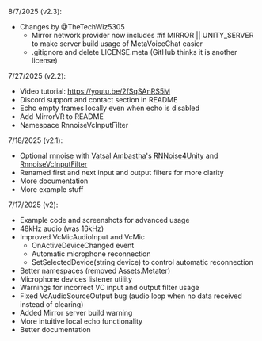 8/7/2025 (v2.3):
- Changes by @TheTechWiz5305
    - Mirror network provider now includes #if MIRROR || UNITY_SERVER to make server build usage of MetaVoiceChat easier
    - .gitignore and delete LICENSE.meta (GitHub thinks it is another license)

7/27/2025 (v2.2):
- Video tutorial: https://youtu.be/2fSqSAnRS5M
- Discord support and contact section in README
- Echo empty frames locally even when echo is disabled
- Add MirrorVR to README
- Namespace RnnoiseVcInputFilter

7/18/2025 (v2.1):
- Optional [rnnoise](https://github.com/xiph/rnnoise) with [Vatsal Ambastha's RNNoise4Unity](https://github.com/adrenak/RNNoise4Unity) and [RnnoiseVcInputFilter](rnnoise/RnnoiseVcInputFilter.cs)
- Renamed first and next input and output filters for more clarity
- More documentation
- More example stuff

7/17/2025 (v2):
- Example code and screenshots for advanced usage
- 48kHz audio (was 16kHz)
- Improved VcMicAudioInput and VcMic
    - OnActiveDeviceChanged event
    - Automatic microphone reconnection
    - SetSelectedDevice(string device) to control automatic reconnection
- Better namespaces (removed Assets.Metater)
- Microphone devices listener utility
- Warnings for incorrect VC input and output filter usage
- Fixed VcAudioSourceOutput bug (audio loop when no data received instead of clearing)
- Added Mirror server build warning
- More intuitive local echo functionality
- Better documentation
